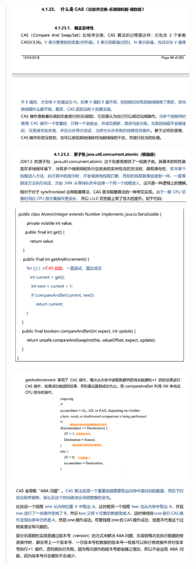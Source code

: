 > ![image-20210809155403170](image\image-20210809155403170.png)
>
> ![image-20210809155420878](image\image-20210809155420878.png)
>
> ![image-20210809155620405](image\image-20210809155620405.png)
>
> ![image-20210809155610215](image\image-20210809155610215.png)
>
> ![image-20210809155638591](image\image-20210809155638591.png)
>
> 